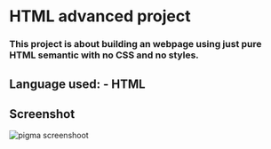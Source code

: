 # HTML advanced project
### This project is about building an webpage using just pure HTML semantic with no CSS and no styles.
## Language used: - HTML
## Screenshot
![pigma screenshoot](https://user-images.githubusercontent.com/75361272/192472933-7a3ebc70-93da-420f-bf43-2cc63d250818.png)
